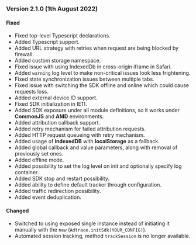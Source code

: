 ### Version 2.1.0 (1th August 2022)
#### Fixed
- Fixed top-level Typescript declarations.
- Added Typescript support.
- Added URL strategy with retries when request are being blocked by firewall.
- Added custom storage namespace.
- Fixed issue with using IndexedDb in cross-origin iframe in Safari.
- Added `warning` log level to make non-critical issues look less frightening.
- Fixed state synchronization issues between multiple tabs.
- Fixed issue with switching the SDK offline and online which could cause requests loss.
- Added external device ID support.
- Fixed SDK initialization in IE11.
- Added SDK exposure under all module definitions, so it works under **CommonJS** and **AMD** environments.
- Added attribution callback support.
- Added retry mechanism for failed attribution requests.
- Added HTTP request queueing with retry mechanism.
- Added usage of **indexedDB** with **localStorage** as a fallback.
- Added global callback and value parameters, along with removal of previously set ones.
- Added offline mode.
- Added possibility to set the log level on init and optionally specify log container.
- Added SDK stop and restart possibility.
- Added ability to define default tracker through configuration.
- Added traffic redirection possibility.
- Added event deduplication.


#### Changed
- Switched to using exposed single instance instead of initiating it manually with the `new` (`Adtrace.initSdk(YOUR_CONFIG)`).
- Automated session tracking, method `trackSession` is no longer available.
